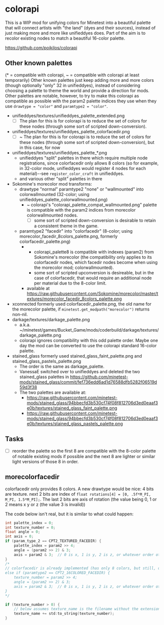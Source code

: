 # colorapi

This is a WIP mod for unifying colors for Minetest into a beautiful palette that will connect artists with "the land" (dyes and their sources), instead of just making more and more like unifieddyes does. Part of the aim is to recolor existing nodes to match a beautiful 16-color palette.

https://github.com/poikilos/colorapi


## Other known palettes
(* = compatible with colorapi, ~ = compatible with colorapi at least temporarily)
Other known palettes just keep adding more and more colors (though optionally "only" 32 in unifieddyes), instead of considering choosing a palette to theme the world and provide a direction for mods. Other palettes are notable, however, to try to make this colorapi as compatible as possible with the param2 palette indices they use when they use `drawtype = "color"` and `paramtype2 = "color"`.
- unifieddyes/textures/unifieddyes_palette_extended.png
  - [ ] The plan for this is for colorapi is to reduce the set of colors for these nodes (through some sort of scripted down-conversion).
- unifieddyes/textures/unifieddyes_palette_colorfacedir.png
  - [ ] ~ The plan for this is for colorapi is to reduce the set of colors for these nodes (through some sort of scripted down-conversion), but in this case, for now
- unifieddyes/textures/unifieddyes_palette_*.png
  - unifieddyes "split" palettes in there which require multiple node registrations, since colorfacedir only allows 8 colors (so for example, in 32-color mode, unifieddyes would register 4 nodes for each material)--see `register_color_craft` in unifieddyes.
  - and various other "split" palettes in there
- Sokomine's morecolor mod transforms:
  - drawtype "normal" paramtype2 "none" or "wallmounted" into colorwallmounted (32-color; using unifieddyes_palette_colorwallmounted.png)
    - ~ colorapi's "colorapi_palette_compat_wallmounted.png" palette is compatible with the param2 indices from morecolor colorwallmounted nodes.
      - [ ] some sort of scripted down-conversion is desirable to retain a consistent theme in the game.
  - paramtype2 "facedir" into "colorfacedir" (8-color; using morecolor_facedir_8colors_palette.png, formerly colorfacedir_palette.png)
    - * colorapi_palette8 is compatible with indexes (param2) from Sokomine's morecolor (the compatibility only applies to its colorfacedir nodes, which facedir nodes become when using the morecolor mod; colorwallmounted).
      - some sort of scripted upconversion is desireable, but in the case of colorfacedir, that would require an additional node per material due to the 8-color limit.
    - available at https://raw.githubusercontent.com/Sokomine/morecolor/master/textures/morecolor_facedir_8colors_palette.png
- xconnected formerly used colorfacedir_palette.png, the old name for the morecolor palette, if `minetest.get_modpath("morecolor")` returns non-nil.
- darkage/textures/darkage_palette.png
  - a.k.a. ~/minetest/games/Bucket_Game/mods/coderbuild/darkage/textures/darkage_palette.png
  - colorapi ignores compatibility with this odd palette order. Maybe one day the mod can be converted to use the colorapi standard 16-color palette.
- stained_glass formerly used stained_glass_faint_palette.png and stained_glass_pastels_palette.png
  - The order is the same as darkage_palette.
  - VanessaE switched over to unifieddyes and deleted the two stained_glass palettes in https://github.com/minetest-mods/stained_glass/commit/fef736edd6ad1d76588dfb5282f06519d59d3f38
  - The two palettes are available at:
    - https://raw.githubusercontent.com/minetest-mods/stained_glass/94bbecfd3b530cf74f08f812706d3ed0eaaf3e0b/textures/stained_glass_faint_palette.png
    - https://raw.githubusercontent.com/minetest-mods/stained_glass/94bbecfd3b530cf74f08f812706d3ed0eaaf3e0b/textures/stained_glass_pastels_palette.png


## Tasks
- [ ] reorder the palette so the first 8 are compatible with the 8-color palette of notable existing mods if possible and the next 8 are lighter or similar light versions of those 8 in order.


## morecolorfacedir
colorfacedir only provides 8 colors. A new drawtype would be nice:  4 bits are texture. next 2 bits are index of `float rotations[4] = [0, .5f*M_PI, M_PI, 1.5*M_PI];`. The last 2 bits are axis of rotation (the value being 0, 1 or 2 means x y or z (the value 3 is invalid))

The code below isn't real, but it is similar to what could happen:
```C++
int palette_index = 0;
int texture_number = 0;
float angle = 0;
int axis = 0;
if (param_type_2 == CPT2_TEXTURED_FACEDIR) {
    palette_index = param2 >> 4;
    angle = (param2 >> 2) & 3;
    axis = param2 & 3;  // 0 is x, 1 is y, 2 is z, or whatever order other parts of the engine use.
}
/*
// colorfacedir is already implemented (has only 8 colors, but still, only 2 node registrations are necessary for 16 colors)
else if (paramtype2 == CPT2_16COLORED_FACEDIR) {
    texture_number = param2 >> 4;
    angle = (param2 >> 2) & 3;
    axis = param2 & 3;  // 0 is x, 1 is y, 2 is z, or whatever order other parts of the engine use.
}
*/

if (texture_number > 0) {
    // below assumes texture_name is the filename without the extension:
    texture_name += std:to_string(texture_number);
}
```
